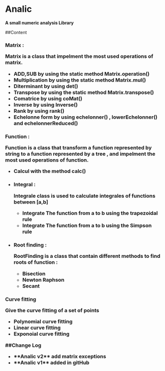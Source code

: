# Analic
 <b>A small numeric analysis Library</b>

##Content
 
 <h3>Matrix : 
 <p>Matrix is a class that impelment the most used operations of matrix.
 <ul>
    <li>  ADD,SUB by using the static method Matrix.operation() 
    <li>  Multiplication by using the static method Matrix.mul() 
    <li>  Diterminant by using  det() 
    <li>  Transpose by using the static method Matrix.transpose() 
    <li>  Comatrice by using  coMat() 
    <li>  Inverse by using Inverse() 
    <li>  Rank by using rank() 
    <li>  Echelonne form by using echelonner() , lowerEchelonner() and echelonnerReduced() 
  </ul>
  
 <h3>Function : 
 <p>Function is a class that transform a function represented by string
   to a function represented by a tree , and impelment the most used operations of function.
  <ul>
      <li>  Calcul with the method calc()
      <li>
        <div> 
            <h4> Integral : 
            <p>Integrale class is used to calculate integrales of  functions between [a,b]
            <ul>
                <li>Integrate The function from a to b using the trapezoidal rule
                <li>Integrate The function from a to b using the Simpson rule
            </ul>
        </div> 
      <li>
        <div>
            <h4> Root finding :
            <p> RootFinding is a class that contain different  methods to find roots of function :
            <ul>
                <li>Bisection <br>   
                <li>Newton Raphson<br>
                <li>Secant<br>
            </ul>
        </div>
    </ul>
    
<h3>Curve fitting
   <p>Give the curve fitting of a set of points 
   <ul>
       <li>  Polynomial curve fitting
       <li>  Linear curve fitting  
       <li>  Exponoial curve fitting
    </ul>
    
##Change Log
<ul>
 <li>**Analic v2** add matrix exceptions
 <li>**Analic v1** added in gitHub
</ul>